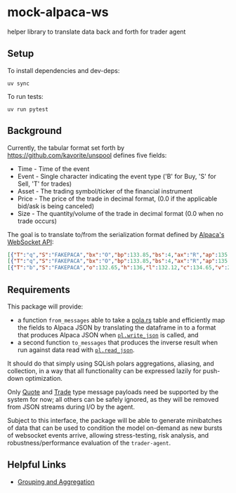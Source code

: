 # mock-alpaca-ws
helper library to translate data back and forth for trader agent

## Setup
To install dependencies and dev-deps:
```
uv sync
```

To run tests:
```
uv run pytest
```

## Background

Currently, the tabular format set forth by https://github.com/kavorite/unspool defines five fields:
* Time - Time of the event
* Event - Single character indicating the event type ('B' for Buy, 'S' for Sell, 'T' for trades)
* Asset - The trading symbol/ticker of the financial instrument
* Price - The price of the trade in decimal format, (0.0 if the applicable bid/ask is being canceled)
* Size - The quantity/volume of the trade in decimal format (0.0 when no trade occurs)


The goal is to translate to/from the serialization format defined by [Alpaca's WebSocket API](https://docs.alpaca.markets/docs/streaming-market-data#messages):
```json
[{"T":"q","S":"FAKEPACA","bx":"O","bp":133.85,"bs":4,"ax":"R","ap":135.77,"as":5,"c":["R"],"z":"A","t":"2024-07-24T07:56:53.639713735Z"}]
[{"T":"q","S":"FAKEPACA","bx":"O","bp":133.85,"bs":4,"ax":"R","ap":135.77,"as":5,"c":["R"],"z":"A","t":"2024-07-24T07:56:58.641207127Z"}]
[{"T":"b","S":"FAKEPACA","o":132.65,"h":136,"l":132.12,"c":134.65,"v":205,"t":"2024-07-24T07:56:00Z","n":16,"vw":133.7}]
```

## Requirements

This package will provide:
- a function `from_messages` able to take a [pola.rs](https://docs.pola.rs/api/python/stable/reference/index.html) table and efficiently map the fields to Alpaca JSON by translating the dataframe in to a format that produces Alpaca JSON when [`pl.write_json`](https://docs.pola.rs/api/python/dev/reference/api/polars.DataFrame.write_json.html#polars.DataFrame.write_json) is called, and 
- a second function `to_messages` that produces the inverse result when run against data read with [`pl.read_json`](https://docs.pola.rs/api/python/dev/reference/api/polars.read_json.html). 

It should do that simply using SQLish polars aggregations, aliasing, and collection, in a way that all functionality can be expressed lazily for push-down optimization.

Only [Quote](https://docs.alpaca.markets/docs/real-time-stock-pricing-data#quotes) and [Trade](https://docs.alpaca.markets/docs/real-time-stock-pricing-data#trades) type message payloads need be supported by the system for now; all others can be safely ignored, as they will be removed from JSON streams during I/O by the agent.

Subject to this interface, the package will be able to generate minibatches of data that can be used to condition the model on-demand as new bursts of websocket events arrive, allowing stress-testing, risk analysis, and robustness/performance evaluation of the `trader-agent`.

## Helpful Links
- [Grouping and Aggregation](https://docs.pola.rs/user-guide/transformations/time-series/rolling/)